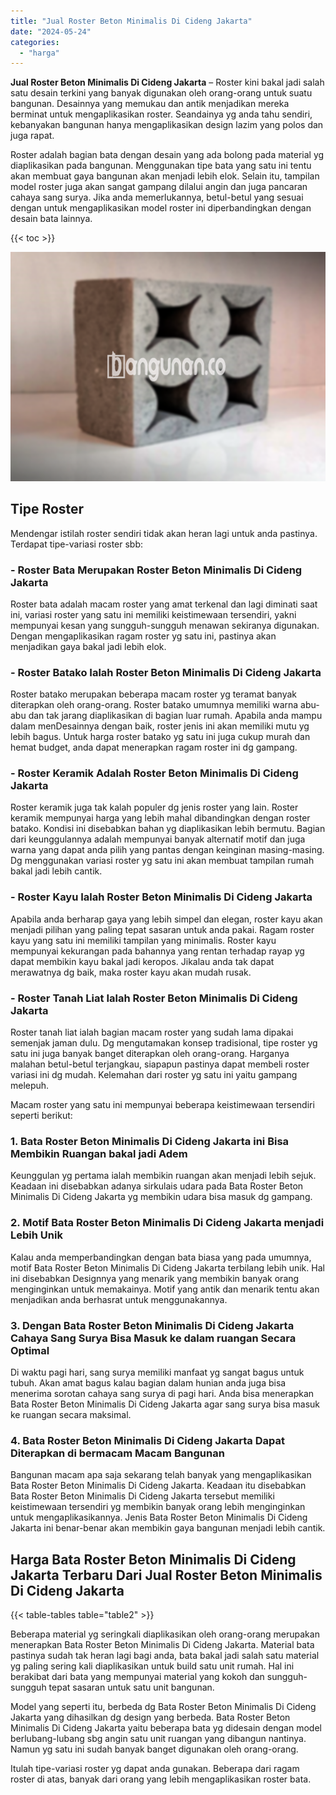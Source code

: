 ```yaml
---
title: "Jual Roster Beton Minimalis Di Cideng Jakarta"
date: "2024-05-24"
categories: 
  - "harga"
---
```


**Jual Roster Beton Minimalis Di Cideng Jakarta** – Roster kini bakal jadi salah satu desain terkini yang banyak digunakan oleh orang-orang untuk suatu bangunan. Desainnya yang memukau dan antik menjadikan mereka berminat untuk mengaplikasikan roster. Seandainya yg anda tahu sendiri, kebanyakan bangunan hanya mengaplikasikan design lazim yang polos dan juga rapat.

Roster adalah bagian bata dengan desain yang ada bolong pada material yg diaplikasikan pada bangunan. Menggunakan tipe bata yang satu ini tentu akan membuat gaya bangunan akan menjadi lebih elok. Selain itu, tampilan model roster juga akan sangat gampang dilalui angin dan juga pancaran cahaya sang surya. Jika anda memerlukannya, betul-betul yang sesuai dengan untuk mengaplikasikan model roster ini diperbandingkan dengan desain bata lainnya.

{{< toc >}}

![Jual Roster Beton Minimalis Di Cideng Jakarta](/images/bata-roster-minimalis-23.png)

## Tipe Roster

Mendengar istilah roster sendiri tidak akan heran lagi untuk anda pastinya. Terdapat tipe-variasi roster sbb:

### \- Roster Bata Merupakan Roster Beton Minimalis Di Cideng Jakarta

Roster bata adalah macam roster yang amat terkenal dan lagi diminati saat ini, variasi roster yang satu ini memiliki keistimewaan tersendiri, yakni mempunyai kesan yang sungguh-sungguh menawan sekiranya digunakan. Dengan mengaplikasikan ragam roster yg satu ini, pastinya akan menjadikan gaya bakal jadi lebih elok.

### \- Roster Batako Ialah Roster Beton Minimalis Di Cideng Jakarta

Roster batako merupakan beberapa macam roster yg teramat banyak diterapkan oleh orang-orang. Roster batako umumnya memiliki warna abu-abu dan tak jarang diaplikasikan di bagian luar rumah. Apabila anda mampu dalam menDesainnya dengan baik, roster jenis ini akan memiliki mutu yg lebih bagus. Untuk harga roster batako yg satu ini juga cukup murah dan hemat budget, anda dapat menerapkan ragam roster ini dg gampang.

### \- Roster Keramik Adalah Roster Beton Minimalis Di Cideng Jakarta

Roster keramik juga tak kalah populer dg jenis roster yang lain. Roster keramik mempunyai harga yang lebih mahal dibandingkan dengan roster batako. Kondisi ini disebabkan bahan yg diaplikasikan lebih bermutu. Bagian dari keunggulannya adalah mempunyai banyak alternatif motif dan juga warna yang dapat anda pilih yang pantas dengan keinginan masing-masing. Dg menggunakan variasi roster yg satu ini akan membuat tampilan rumah bakal jadi lebih cantik.

### \- Roster Kayu Ialah Roster Beton Minimalis Di Cideng Jakarta

Apabila anda berharap gaya yang lebih simpel dan elegan, roster kayu akan menjadi pilihan yang paling tepat sasaran untuk anda pakai. Ragam roster kayu yang satu ini memiliki tampilan yang minimalis. Roster kayu mempunyai kekurangan pada bahannya yang rentan terhadap rayap yg dapat membikin kayu bakal jadi keropos. Jikalau anda tak dapat merawatnya dg baik, maka roster kayu akan mudah rusak.

### \- Roster Tanah Liat Ialah Roster Beton Minimalis Di Cideng Jakarta

Roster tanah liat ialah bagian macam roster yang sudah lama dipakai semenjak jaman dulu. Dg mengutamakan konsep tradisional, tipe roster yg satu ini juga banyak banget diterapkan oleh orang-orang. Harganya malahan betul-betul terjangkau, siapapun pastinya dapat membeli roster variasi ini dg mudah. Kelemahan dari roster yg satu ini yaitu gampang melepuh.

Macam roster yang satu ini mempunyai beberapa keistimewaan tersendiri seperti berikut:

### 1\. Bata Roster Beton Minimalis Di Cideng Jakarta ini Bisa Membikin Ruangan bakal jadi Adem

Keunggulan yg pertama ialah membikin ruangan akan menjadi lebih sejuk. Keadaan ini disebabkan adanya sirkulais udara pada Bata Roster Beton Minimalis Di Cideng Jakarta yg membikin udara bisa masuk dg gampang.

### 2\. Motif Bata Roster Beton Minimalis Di Cideng Jakarta menjadi Lebih Unik

Kalau anda memperbandingkan dengan bata biasa yang pada umumnya, motif Bata Roster Beton Minimalis Di Cideng Jakarta terbilang lebih unik. Hal ini disebabkan Designnya yang menarik yang membikin banyak orang menginginkan untuk memakainya. Motif yang antik dan menarik tentu akan menjadikan anda berhasrat untuk menggunakannya.

### 3\. Dengan Bata Roster Beton Minimalis Di Cideng Jakarta Cahaya Sang Surya Bisa Masuk ke dalam ruangan Secara Optimal

Di waktu pagi hari, sang surya memiliki manfaat yg sangat bagus untuk tubuh. Akan amat bagus kalau bagian dalam hunian anda juga bisa menerima sorotan cahaya sang surya di pagi hari. Anda bisa menerapkan Bata Roster Beton Minimalis Di Cideng Jakarta agar sang surya bisa masuk ke ruangan secara maksimal.

### 4\. Bata Roster Beton Minimalis Di Cideng Jakarta Dapat Diterapkan di bermacam Macam Bangunan

Bangunan macam apa saja sekarang telah banyak yang mengaplikasikan Bata Roster Beton Minimalis Di Cideng Jakarta. Keadaan itu disebabkan Bata Roster Beton Minimalis Di Cideng Jakarta tersebut memiliki keistimewaan tersendiri yg membikin banyak orang lebih menginginkan untuk mengaplikasikannya. Jenis Bata Roster Beton Minimalis Di Cideng Jakarta ini benar-benar akan membikin gaya bangunan menjadi lebih cantik.

## Harga Bata Roster Beton Minimalis Di Cideng Jakarta Terbaru Dari Jual Roster Beton Minimalis Di Cideng Jakarta

{{< table-tables table="table2" >}}

Beberapa material yg seringkali diaplikasikan oleh orang-orang merupakan menerapkan Bata Roster Beton Minimalis Di Cideng Jakarta. Material bata pastinya sudah tak heran lagi bagi anda, bata bakal jadi salah satu material yg paling sering kali diaplikasikan untuk build satu unit rumah. Hal ini berakibat dari bata yang mempunyai material yang kokoh dan sungguh-sungguh tepat sasaran untuk satu unit bangunan.

Model yang seperti itu, berbeda dg Bata Roster Beton Minimalis Di Cideng Jakarta yang dihasilkan dg design yang berbeda. Bata Roster Beton Minimalis Di Cideng Jakarta yaitu beberapa bata yg didesain dengan model berlubang-lubang sbg angin satu unit ruangan yang dibangun nantinya. Namun yg satu ini sudah banyak banget digunakan oleh orang-orang.

Itulah tipe-variasi roster yg dapat anda gunakan. Beberapa dari ragam roster di atas, banyak dari orang yang lebih mengaplikasikan roster bata.
